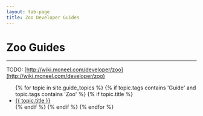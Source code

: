 ```yaml
---
layout: tab-page
title: Zoo Developer Guides
---
```


# Zoo Guides
---

TODO: [http://wiki.mcneel.com/developer/zoo](http://wiki.mcneel.com/developer/zoo)

<div class="trigger">
  <ul>
  {% for topic in site.guide_topics %}
    {% if topic.tags contains 'Guide' and topic.tags contains 'Zoo' %}
      {% if topic.title  %}
        <li><a class="page-link" href="{{ topic.url | prepend: site.baseurl }}">{{ topic.title }}</a></li>
      {% endif %}
    {% endif %}
  {% endfor %}
  </ul>
</div>
